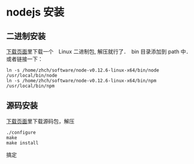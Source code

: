 # nodejs 安装

## 二进制安装

[下载页面][1]里下载一个　Linux 二进制包, 解压就行了．　bin 目录添加到 path 中．  
或者链接一下：

	ln -s /home/zhch/software/node-v0.12.6-linux-x64/bin/node /usr/local/bin/node
	ln -s /home/zhch/software/node-v0.12.6-linux-x64/bin/npm /usr/local/bin/npm

## 源码安装

[下载页面][1]里下载源码包，解压

	./configure
	make
	make install 
搞定






[1]: https://nodejs.org/download/